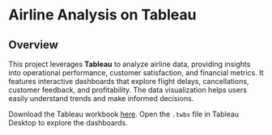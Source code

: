 # Airline Analysis on Tableau

## Overview

This project leverages **Tableau** to analyze airline data, providing insights into operational performance, customer satisfaction, and financial metrics. It features interactive dashboards that explore flight delays, cancellations, customer feedback, and profitability. The data visualization helps users easily understand trends and make informed decisions.

Download the Tableau workbook [here](https://github.com/maximalsteel/Tableau-Airline-Analysis/blob/main/Airline%20Project.twbx). Open the `.twbx` file in Tableau Desktop to explore the dashboards.

